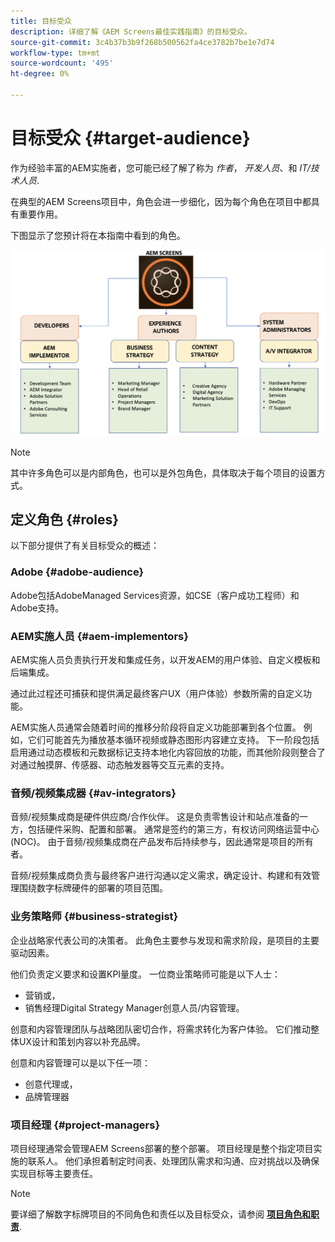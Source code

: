 ```yaml
---
title: 目标受众
description: 详细了解《AEM Screens最佳实践指南》的目标受众。
source-git-commit: 3c4b37b3b9f268b500562fa4ce3782b7be1e7d74
workflow-type: tm+mt
source-wordcount: '495'
ht-degree: 0%

---
```



# 目标受众 {#target-audience}

作为经验丰富的AEM实施者，您可能已经了解了称为 *作者*， *开发人员*、和 *IT/技术人员*.

在典型的AEM Screens项目中，角色会进一步细化，因为每个角色在项目中都具有重要作用。

下图显示了您预计将在本指南中看到的角色。

![](/help/assets/roles-used.png)

>[!NOTE]
>其中许多角色可以是内部角色，也可以是外包角色，具体取决于每个项目的设置方式。

## 定义角色 {#roles}

以下部分提供了有关目标受众的概述：

### Adobe {#adobe-audience}

Adobe包括AdobeManaged Services资源，如CSE（客户成功工程师）和Adobe支持。

### AEM实施人员 {#aem-implementors}

AEM实施人员负责执行开发和集成任务，以开发AEM的用户体验、自定义模板和后端集成。

通过此过程还可捕获和提供满足最终客户UX（用户体验）参数所需的自定义功能。

AEM实施人员通常会随着时间的推移分阶段将自定义功能部署到各个位置。 例如，它们可能首先为播放基本循环视频或静态图形内容建立支持。 下一阶段包括启用通过动态模板和元数据标记支持本地化内容回放的功能，而其他阶段则整合了对通过触摸屏、传感器、动态触发器等交互元素的支持。

### 音频/视频集成器 {#av-integrators}

音频/视频集成商是硬件供应商/合作伙伴。 这是负责零售设计和站点准备的一方，包括硬件采购、配置和部署。 通常是签约的第三方，有权访问网络运营中心(NOC)。 由于音频/视频集成商在产品发布后持续参与，因此通常是项目的所有者。

音频/视频集成商负责与最终客户进行沟通以定义需求，确定设计、构建和有效管理围绕数字标牌硬件的部署的项目范围。

### 业务策略师 {#business-strategist}

企业战略家代表公司的决策者。 此角色主要参与发现和需求阶段，是项目的主要驱动因素。

他们负责定义要求和设置KPI量度。 一位商业策略师可能是以下人士：

* 营销或，
* 销售经理Digital Strategy Manager创意人员/内容管理。

创意和内容管理团队与战略团队密切合作，将需求转化为客户体验。 它们推动整体UX设计和策划内容以补充品牌。

创意和内容管理可以是以下任一项：

* 创意代理或，
* 品牌管理器

### 项目经理 {#project-managers}

项目经理通常会管理AEM Screens部署的整个部署。 项目经理是整个指定项目实施的联系人。 他们承担着制定时间表、处理团队需求和沟通、应对挑战以及确保实现目标等主要责任。

>[!NOTE]
>要详细了解数字标牌项目的不同角色和责任以及目标受众，请参阅 **[项目角色和职责](https://experienceleague.adobe.com/en/docs/experience-manager-screens/user-guide/digital-signage-network/project-roles-responsibilities)**.
